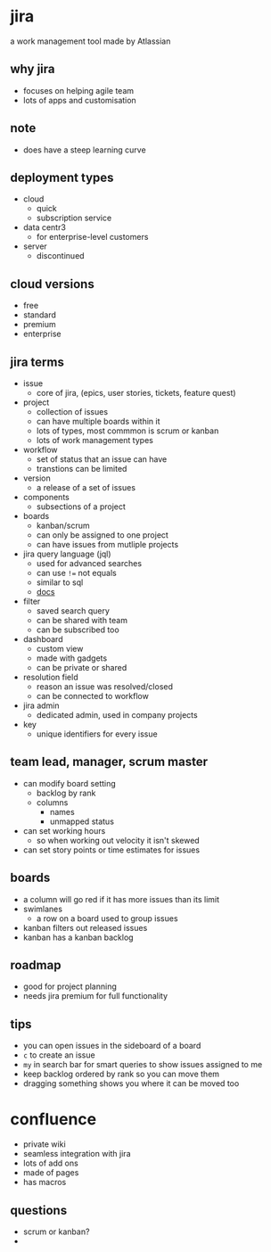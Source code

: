 # jira
a work management tool made by Atlassian

## why jira
- focuses on helping agile team
- lots of apps and customisation

## note
- does have a steep learning curve

## deployment types
- cloud
    - quick
    - subscription service
- data centr3
    - for enterprise-level customers
- server
    - discontinued

## cloud versions
- free
- standard
- premium
- enterprise

## jira terms
- issue
    - core of jira, (epics, user stories, tickets, feature quest)
- project
    - collection of issues
    - can have multiple boards within it
    - lots of types, most commmon is scrum or kanban
    - lots of work management types
- workflow
    - set of status that an issue can have 
    - transtions can be limited
- version
    - a release of a set of issues
- components
    - subsections of a project
- boards
    - kanban/scrum
    - can only be assigned to one project
    - can have issues from mutliple projects
- jira query language (jql)
    - used for advanced searches
    - can use `!=` not equals
    - similar to sql
    - [docs](https://confluence.atlassian.com/jirasoftwareserver/advanced-searching-939938733.html)
- filter
    - saved search query
    - can be shared with team
    - can be subscribed too
- dashboard
    - custom view
    - made with gadgets
    - can be private or shared
- resolution field
    - reason an issue was resolved/closed
    - can be  connected to workflow
- jira admin
    - dedicated admin, used in company projects
- key
    - unique identifiers for every issue

## team lead, manager, scrum master
- can modify board setting
    - backlog by rank
    - columns
        - names
        - unmapped status
- can set working hours
    - so when working out velocity it isn't skewed
- can set story points or time estimates for issues

## boards
- a column will go red if it has more issues than its limit
- swimlanes
    - a row on a board used to group issues
- kanban filters out released issues
- kanban has a kanban backlog

## roadmap
- good for project planning
- needs jira premium for full functionality

## tips
- you can open issues in the sideboard of a board
- `c` to create an issue
- `my` in search bar for smart queries to show issues assigned to me
- keep backlog ordered by rank so you can move them
- dragging something shows you where it can be moved too 

# confluence
- private wiki
- seamless integration with jira
- lots of add ons
- made of pages
- has macros

## questions
- scrum or kanban?
- 
